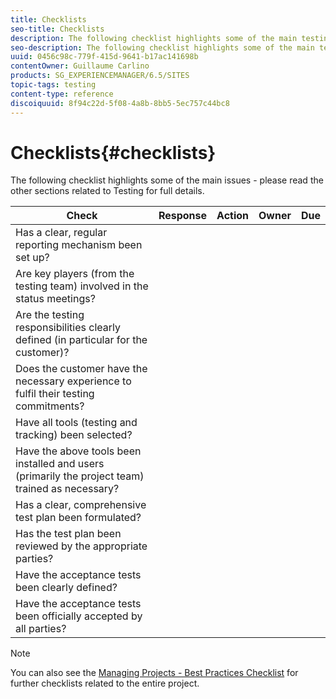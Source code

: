 ```yaml
---
title: Checklists
seo-title: Checklists
description: The following checklist highlights some of the main testing issues
seo-description: The following checklist highlights some of the main testing issues
uuid: 0456c98c-779f-415d-9641-b17ac141698b
contentOwner: Guillaume Carlino
products: SG_EXPERIENCEMANAGER/6.5/SITES
topic-tags: testing
content-type: reference
discoiquuid: 8f94c22d-5f08-4a8b-8bb5-5ec757c44bc8
---
```


# Checklists{#checklists}

The following checklist highlights some of the main issues - please read the other sections related to Testing for full details.

|Check|Response|Action|Owner|Due|
|---|---|---|---|---|
|Has a clear, regular reporting mechanism been set up?|||||
|Are key players (from the testing team) involved in the status meetings?|||||
|Are the testing responsibilities clearly defined (in particular for the customer)?|||||
|Does the customer have the necessary experience to fulfil their testing commitments?|||||
|Have all tools (testing and tracking) been selected?|||||
|Have the above tools been installed and users (primarily the project team) trained as necessary?|||||
|Has a clear, comprehensive test plan been formulated?|||||
|Has the test plan been reviewed by the appropriate parties?|||||
|Have the acceptance tests been clearly defined?|||||
|Have the acceptance tests been officially accepted by all parties?|||||

>[!NOTE]
>
>You can also see the [Managing Projects - Best Practices Checklist](/help/managing/best-practices.md) for further checklists related to the entire project.
